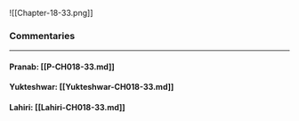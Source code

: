 ![[Chapter-18-33.png]]

### Commentaries

---

#### Pranab: [[P-CH018-33.md]]

#### Yukteshwar: [[Yukteshwar-CH018-33.md]]

#### Lahiri: [[Lahiri-CH018-33.md]]
